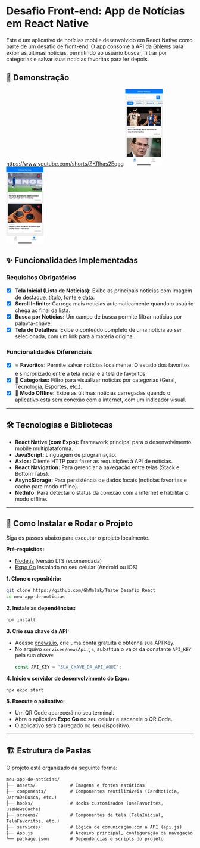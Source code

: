 # Desafio Front-end: App de Notícias em React Native

Este é um aplicativo de notícias mobile desenvolvido em React Native como parte de um desafio de front-end. O app consome a API da [GNews](https://gnews.io/ ) para exibir as últimas notícias, permitindo ao usuário buscar, filtrar por categorias e salvar suas notícias favoritas para ler depois.

## 📱 Demonstração
https://www.youtube.com/shorts/ZKRhas2Eqag
<img src="assets/teste1.jpg" width="100">
<img src="assets/teste2.jpg" width="100">

## ✨ Funcionalidades Implementadas

### Requisitos Obrigatórios
-   [x] **Tela Inicial (Lista de Notícias):** Exibe as principais notícias com imagem de destaque, título, fonte e data.
-   [x] **Scroll Infinito:** Carrega mais notícias automaticamente quando o usuário chega ao final da lista.
-   [x] **Busca por Notícias:** Um campo de busca permite filtrar notícias por palavra-chave.
-   [x] **Tela de Detalhes:** Exibe o conteúdo completo de uma notícia ao ser selecionada, com um link para a matéria original.

### Funcionalidades Diferenciais
-   [x] ⭐ **Favoritos:** Permite salvar notícias localmente. O estado dos favoritos é sincronizado entre a tela inicial e a tela de favoritos.
-   [x] 📂 **Categorias:** Filtro para visualizar notícias por categorias (Geral, Tecnologia, Esportes, etc.).
-   [x] 📴 **Modo Offline:** Exibe as últimas notícias carregadas quando o aplicativo está sem conexão com a internet, com um indicador visual.

---

## 🛠️ Tecnologias e Bibliotecas

*   **React Native (com Expo):** Framework principal para o desenvolvimento mobile multiplataforma.
*   **JavaScript:** Linguagem de programação.
*   **Axios:** Cliente HTTP para fazer as requisições à API de notícias.
*   **React Navigation:** Para gerenciar a navegação entre telas (Stack e Bottom Tabs).
*   **AsyncStorage:** Para persistência de dados locais (notícias favoritas e cache para modo offline).
*   **NetInfo:** Para detectar o status da conexão com a internet e habilitar o modo offline.

---

## 🚀 Como Instalar e Rodar o Projeto

Siga os passos abaixo para executar o projeto localmente.

**Pré-requisitos:**
*   [Node.js](https://nodejs.org/en/ ) (versão LTS recomendada)
*   [Expo Go](https://expo.dev/client ) instalado no seu celular (Android ou iOS)

**1. Clone o repositório:**
```bash
git clone https://github.com/GhMalak/Teste_Desafio_React
cd meu-app-de-noticias
```

**2. Instale as dependências:**
```bash
npm install
```

**3. Crie sua chave da API:**
   - Acesse [gnews.io](https://gnews.io/ ), crie uma conta gratuita e obtenha sua API Key.
   - No arquivo `services/newsApi.js`, substitua o valor da constante `API_KEY` pela sua chave:
     ```javascript
     const API_KEY = 'SUA_CHAVE_DA_API_AQUI';
     ```

**4. Inicie o servidor de desenvolvimento do Expo:**
```bash
npx expo start
```

**5. Execute o aplicativo:**
   - Um QR Code aparecerá no seu terminal.
   - Abra o aplicativo **Expo Go** no seu celular e escaneie o QR Code.
   - O aplicativo será carregado no seu dispositivo.

---

## 🏗️ Estrutura de Pastas

O projeto está organizado da seguinte forma:

```
meu-app-de-noticias/
├── assets/             # Imagens e fontes estáticas
├── components/         # Componentes reutilizáveis (CardNoticia, BarraDeBusca, etc.)
├── hooks/              # Hooks customizados (useFavorites, useNewsCache)
├── screens/            # Componentes de tela (TelaInicial, TelaFavoritos, etc.)
├── services/           # Lógica de comunicação com a API (api.js)
├── App.js              # Arquivo principal, configuração da navegação
└── package.json        # Dependências e scripts do projeto
```
